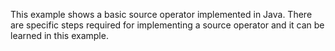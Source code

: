 This example shows a basic source operator implemented in Java. There are specific steps required for implementing a source operator and it can be learned in this example.

